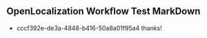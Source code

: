 ## OpenLocalization Workflow Test MarkDown
* cccf392e-de3a-4848-b416-50a8a01f95a4 thanks!

<!--HONumber=Aug16_HO1-->


